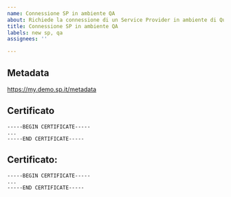 ```yaml
---
name: Connessione SP in ambiente QA
about: Richiede la connessione di un Service Provider in ambiente di Quality Assurance
title: Connessione SP in ambiente QA
labels: new sp, qa
assignees: ''

---
```


## Metadata

https://my.demo.sp.it/metadata

## Certificato

```
-----BEGIN CERTIFICATE-----
...
-----END CERTIFICATE-----
```

## Certificato:

```
-----BEGIN CERTIFICATE-----
...
-----END CERTIFICATE-----
```
